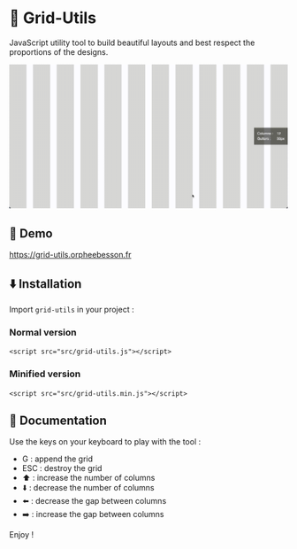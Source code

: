 # :triangular_ruler: Grid-Utils

JavaScript utility tool to build beautiful layouts and best respect the proportions of the designs.

<img src="./demo.gif" alt="Demo Grid-Utils">

## :eyes: Demo

https://grid-utils.orpheebesson.fr

## :arrow_down: Installation

Import `grid-utils` in your project :

### Normal version

```
<script src="src/grid-utils.js"></script>
```

### Minified version

```
<script src="src/grid-utils.min.js"></script>
```

## :book: Documentation

Use the keys on your keyboard to play with the tool :

* G : append the grid
* ESC : destroy the grid
* :arrow_up: : increase the number of columns
* :arrow_down: : decrease the number of columns
* :arrow_left: : decrease the gap between columns
* :arrow_right: : increase the gap between columns

Enjoy !